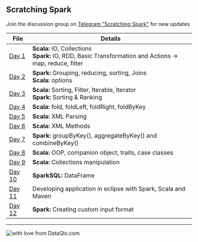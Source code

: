 ## Scratching Spark

Join the discussion group on [Telegram "Scratching Spark"](https://t.me/joinchat/HJenjxF74FTWE8M4E3qzWQ) for new updates

File|Details
---|---
[Day 1](https://github.com/AbhishekSolanki/learn/blob/master/spark/training/day1.scala)|**Scala:** IO, Collections <br> **Spark:** IO, RDD, Basic Transformation and Actions  -> map, reduce, filter
[Day 2](https://github.com/AbhishekSolanki/learn/blob/master/spark/training/day2.scala)|**Spark:** Grouping, reducing, sorting, Joins <br> **Scala:** options
[Day 3](https://github.com/AbhishekSolanki/learn/blob/master/spark/training/day3.scala)|**Scala:** Sorting, Filter, Iterable, Iterator <br> **Spark:** Sorting & Ranking
[Day 4](https://github.com/AbhishekSolanki/learn/blob/master/spark/training/day4.scala)|**Scala:** fold, foldLeft, foldRight, foldByKey
[Day 5](https://github.com/AbhishekSolanki/learn/blob/master/spark/training/day5.scala)|**Scala:** XML Parsing
[Day 6](https://github.com/AbhishekSolanki/learn/blob/master/spark/training/day6.scala)|**Scala:** XML Methods
[Day 7](https://github.com/AbhishekSolanki/learn/blob/master/spark/training/day7.scala)|**Spark:** groupByKey(), aggregateByKey() and combineByKey()
[Day 8](https://github.com/AbhishekSolanki/learn/blob/master/spark/training/day8.scala)|**Scala:** OOP, companion object, traits, case classes
[Day 9](https://github.com/AbhishekSolanki/learn/blob/master/spark/training/day9.scala)|**Scala:** Collections manipulation
[Day 10](https://github.com/AbhishekSolanki/learn/blob/master/spark/training/day10.scala)|**SparkSQL:** DataFrame
[Day 11](https://github.com/AbhishekSolanki/learn/blob/master/spark/training/day11.scala)|Developing application in eclipse with Spark, Scala and Maven
[Day 12](https://github.com/AbhishekSolanki/learn/blob/master/spark/training/day12.scala)|**Spark:** Creating custom input format


---
![with love from DataQlo.com](http://dataqlo.com/wp-content/uploads/2018/01/cropped-DataQlo-32x32.png "with love from DataQlo.com")